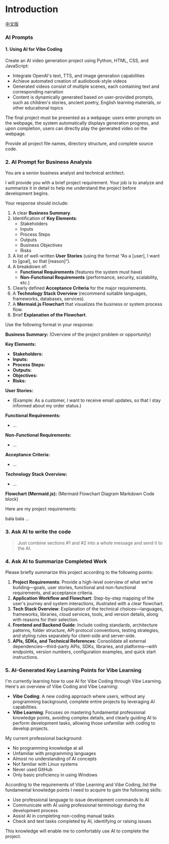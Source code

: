 # Introduction

[中文版](README_zh_CN.md)

### AI Prompts

#### 1. Using AI for Vibe Coding

Create an AI video generation project using Python, HTML, CSS, and JavaScript:

- Integrate OpenAI's text, TTS, and image generation capabilities
- Achieve automated creation of audiobook-style videos
- Generated videos consist of multiple scenes, each containing text and corresponding narration
- Content is dynamically generated based on user-provided prompts, such as children's stories, ancient poetry, English learning materials, or other educational topics

The final project must be presented as a webpage: users enter prompts on the webpage, the system automatically displays generation progress, and upon completion, users can directly play the generated video on the webpage.

Provide all project file names, directory structure, and complete source code.

### 2. AI Prompt for Business Analysis

You are a senior business analyst and technical architect.

I will provide you with a brief project requirement. Your job is to analyze and summarize it in detail to help me understand the project before development begins.

Your response should include:

1. A clear **Business Summary**.
2. Identification of **Key Elements**:
   - Stakeholders
   - Inputs
   - Process Steps
   - Outputs
   - Business Objectives
   - Risks
3. A list of well-written **User Stories** (using the format “As a [user], I want to [goal], so that [reason]”).
4. A breakdown of:
   - **Functional Requirements** (features the system must have)
   - **Non-Functional Requirements** (performance, security, scalability, etc.)
5. Clearly defined **Acceptance Criteria** for the major requirements.
6. A **Technology Stack Overview** (recommend suitable languages, frameworks, databases, services).
7. A **Mermaid.js Flowchart** that visualizes the business or system process flow.
8. Brief **Explanation of the Flowchart**.

Use the following format in your response:

**Business Summary:**
(Overview of the project problem or opportunity)

**Key Elements:**
- **Stakeholders:**
- **Inputs:**
- **Process Steps:**
- **Outputs:**
- **Objectives:**
- **Risks:**

**User Stories:**
- (Example: As a customer, I want to receive email updates, so that I stay informed about my order status.)

**Functional Requirements:**
- ...

**Non-Functional Requirements:**
- ...

**Acceptance Criteria:**
- ...

**Technology Stack Overview:**
- ...

**Flowchart (Mermaid.js):**
(Mermaid Flowchart Diagram Markdown Code block)

Here are my project requirements:

bala bala ...

### 3. Ask AI to write the code

> Just combine sections #1 and #2 into a whole message and send it to the AI.

### 4. Ask AI to Summarize Completed Work

Please briefly summarize this project according to the following points:

1. **Project Requirements**: Provide a high-level overview of what we're building—goals, user stories, functional and non-functional requirements, and acceptance criteria.
2. **Application Workflow and Flowchart**: Step-by-step mapping of the user's journey and system interactions, illustrated with a clear flowchart.
3. **Tech Stack Overview**: Explanation of the technical choices—languages, frameworks, libraries, cloud services, tools, and version details, along with reasons for their selection.
4. **Frontend and Backend Guide**: Include coding standards, architecture patterns, folder structure, API protocol conventions, testing strategies, and styling rules separately for client-side and server-side.
5. **APIs, SDKs, and Technical References**: Consolidate all external dependencies—third-party APIs, SDKs, libraries, and platforms—with endpoints, version numbers, configuration examples, and quick start instructions.

### 5. AI-Generated Key Learning Points for Vibe Learning

I'm currently learning how to use AI for Vibe Coding through Vibe Learning. Here's an overview of Vibe Coding and Vibe Learning:

- **Vibe Coding**: A new coding approach where users, without any programming background, complete entire projects by leveraging AI capabilities.
- **Vibe Learning**: Focuses on mastering fundamental professional knowledge points, avoiding complex details, and clearly guiding AI to perform development tasks, allowing those unfamiliar with coding to develop projects.

My current professional background:
- No programming knowledge at all
- Unfamiliar with programming languages
- Almost no understanding of AI concepts
- Not familiar with Linux systems
- Never used GitHub
- Only basic proficiency in using Windows

According to the requirements of Vibe Learning and Vibe Coding, list the fundamental knowledge points I need to acquire to gain the following skills:
- Use professional language to issue development commands to AI
- Communicate with AI using professional terminology during the development process
- Assist AI in completing non-coding manual tasks
- Check and test tasks completed by AI, identifying or raising issues

This knowledge will enable me to comfortably use AI to complete the project.